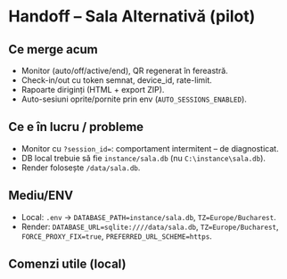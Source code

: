 # Handoff – Sala Alternativă (pilot)

## Ce merge acum
- Monitor (auto/off/active/end), QR regenerat în fereastră.
- Check-in/out cu token semnat, device_id, rate-limit.
- Rapoarte diriginți (HTML + export ZIP).
- Auto-sesiuni oprite/pornite prin env (`AUTO_SESSIONS_ENABLED`).

## Ce e în lucru / probleme
- Monitor cu `?session_id=`: comportament intermitent – de diagnosticat.
- DB local trebuie să fie `instance/sala.db` (nu `C:\instance\sala.db`).
- Render folosește `/data/sala.db`.

## Mediu/ENV
- Local: `.env` → `DATABASE_PATH=instance/sala.db`, `TZ=Europe/Bucharest`.
- Render: `DATABASE_URL=sqlite:////data/sala.db`, `TZ=Europe/Bucharest`, `FORCE_PROXY_FIX=true`, `PREFERRED_URL_SCHEME=https`.

## Comenzi utile (local)
